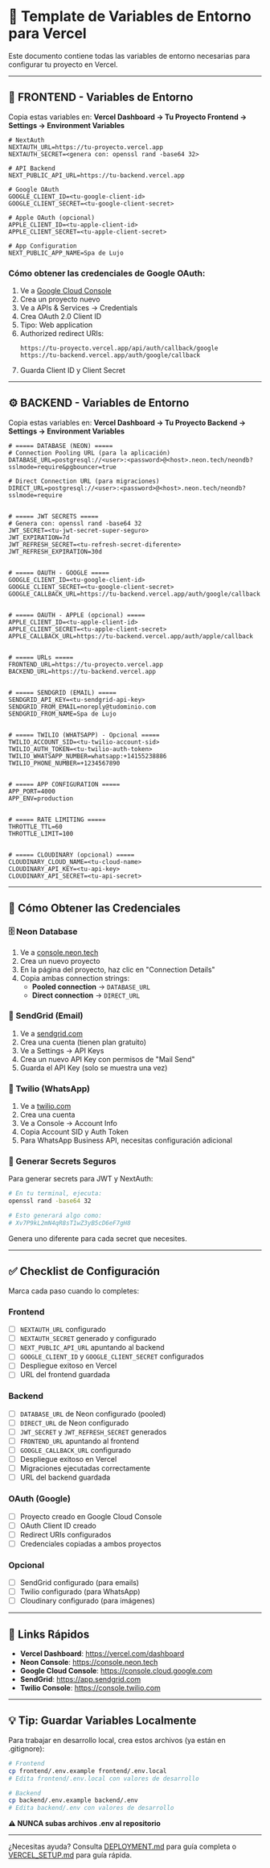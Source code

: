# 🔐 Template de Variables de Entorno para Vercel

Este documento contiene todas las variables de entorno necesarias para configurar tu proyecto en Vercel.

---

## 🎨 FRONTEND - Variables de Entorno

Copia estas variables en: **Vercel Dashboard → Tu Proyecto Frontend → Settings → Environment Variables**

```env
# NextAuth
NEXTAUTH_URL=https://tu-proyecto.vercel.app
NEXTAUTH_SECRET=<genera con: openssl rand -base64 32>

# API Backend
NEXT_PUBLIC_API_URL=https://tu-backend.vercel.app

# Google OAuth
GOOGLE_CLIENT_ID=<tu-google-client-id>
GOOGLE_CLIENT_SECRET=<tu-google-client-secret>

# Apple OAuth (opcional)
APPLE_CLIENT_ID=<tu-apple-client-id>
APPLE_CLIENT_SECRET=<tu-apple-client-secret>

# App Configuration
NEXT_PUBLIC_APP_NAME=Spa de Lujo
```

### Cómo obtener las credenciales de Google OAuth:

1. Ve a [Google Cloud Console](https://console.cloud.google.com)
2. Crea un proyecto nuevo
3. Ve a APIs & Services → Credentials
4. Crea OAuth 2.0 Client ID
5. Tipo: Web application
6. Authorized redirect URIs:
   ```
   https://tu-proyecto.vercel.app/api/auth/callback/google
   https://tu-backend.vercel.app/auth/google/callback
   ```
7. Guarda Client ID y Client Secret

---

## ⚙️ BACKEND - Variables de Entorno

Copia estas variables en: **Vercel Dashboard → Tu Proyecto Backend → Settings → Environment Variables**

```env
# ===== DATABASE (NEON) =====
# Connection Pooling URL (para la aplicación)
DATABASE_URL=postgresql://<user>:<password>@<host>.neon.tech/neondb?sslmode=require&pgbouncer=true

# Direct Connection URL (para migraciones)
DIRECT_URL=postgresql://<user>:<password>@<host>.neon.tech/neondb?sslmode=require


# ===== JWT SECRETS =====
# Genera con: openssl rand -base64 32
JWT_SECRET=<tu-jwt-secret-super-seguro>
JWT_EXPIRATION=7d
JWT_REFRESH_SECRET=<tu-refresh-secret-diferente>
JWT_REFRESH_EXPIRATION=30d


# ===== OAUTH - GOOGLE =====
GOOGLE_CLIENT_ID=<tu-google-client-id>
GOOGLE_CLIENT_SECRET=<tu-google-client-secret>
GOOGLE_CALLBACK_URL=https://tu-backend.vercel.app/auth/google/callback


# ===== OAUTH - APPLE (opcional) =====
APPLE_CLIENT_ID=<tu-apple-client-id>
APPLE_CLIENT_SECRET=<tu-apple-client-secret>
APPLE_CALLBACK_URL=https://tu-backend.vercel.app/auth/apple/callback


# ===== URLs =====
FRONTEND_URL=https://tu-proyecto.vercel.app
BACKEND_URL=https://tu-backend.vercel.app


# ===== SENDGRID (EMAIL) =====
SENDGRID_API_KEY=<tu-sendgrid-api-key>
SENDGRID_FROM_EMAIL=noreply@tudominio.com
SENDGRID_FROM_NAME=Spa de Lujo


# ===== TWILIO (WHATSAPP) - Opcional =====
TWILIO_ACCOUNT_SID=<tu-twilio-account-sid>
TWILIO_AUTH_TOKEN=<tu-twilio-auth-token>
TWILIO_WHATSAPP_NUMBER=whatsapp:+14155238886
TWILIO_PHONE_NUMBER=+1234567890


# ===== APP CONFIGURATION =====
APP_PORT=4000
APP_ENV=production


# ===== RATE LIMITING =====
THROTTLE_TTL=60
THROTTLE_LIMIT=100


# ===== CLOUDINARY (opcional) =====
CLOUDINARY_CLOUD_NAME=<tu-cloud-name>
CLOUDINARY_API_KEY=<tu-api-key>
CLOUDINARY_API_SECRET=<tu-api-secret>
```

---

## 🔑 Cómo Obtener las Credenciales

### 🗄️ Neon Database

1. Ve a [console.neon.tech](https://console.neon.tech)
2. Crea un nuevo proyecto
3. En la página del proyecto, haz clic en "Connection Details"
4. Copia ambas connection strings:
   - **Pooled connection** → `DATABASE_URL`
   - **Direct connection** → `DIRECT_URL`

### 📧 SendGrid (Email)

1. Ve a [sendgrid.com](https://sendgrid.com)
2. Crea una cuenta (tienen plan gratuito)
3. Ve a Settings → API Keys
4. Crea un nuevo API Key con permisos de "Mail Send"
5. Guarda el API Key (solo se muestra una vez)

### 📱 Twilio (WhatsApp)

1. Ve a [twilio.com](https://twilio.com)
2. Crea una cuenta
3. Ve a Console → Account Info
4. Copia Account SID y Auth Token
5. Para WhatsApp Business API, necesitas configuración adicional

### 🔐 Generar Secrets Seguros

Para generar secrets para JWT y NextAuth:

```bash
# En tu terminal, ejecuta:
openssl rand -base64 32

# Esto generará algo como:
# Xv7P9kL2mN4qR8sT1wZ3yB5cD6eF7gH8
```

Genera uno diferente para cada secret que necesites.

---

## ✅ Checklist de Configuración

Marca cada paso cuando lo completes:

### Frontend
- [ ] `NEXTAUTH_URL` configurado
- [ ] `NEXTAUTH_SECRET` generado y configurado
- [ ] `NEXT_PUBLIC_API_URL` apuntando al backend
- [ ] `GOOGLE_CLIENT_ID` y `GOOGLE_CLIENT_SECRET` configurados
- [ ] Despliegue exitoso en Vercel
- [ ] URL del frontend guardada

### Backend
- [ ] `DATABASE_URL` de Neon configurado (pooled)
- [ ] `DIRECT_URL` de Neon configurado
- [ ] `JWT_SECRET` y `JWT_REFRESH_SECRET` generados
- [ ] `FRONTEND_URL` apuntando al frontend
- [ ] `GOOGLE_CALLBACK_URL` configurado
- [ ] Despliegue exitoso en Vercel
- [ ] Migraciones ejecutadas correctamente
- [ ] URL del backend guardada

### OAuth (Google)
- [ ] Proyecto creado en Google Cloud Console
- [ ] OAuth Client ID creado
- [ ] Redirect URIs configurados
- [ ] Credenciales copiadas a ambos proyectos

### Opcional
- [ ] SendGrid configurado (para emails)
- [ ] Twilio configurado (para WhatsApp)
- [ ] Cloudinary configurado (para imágenes)

---

## 🔗 Links Rápidos

- **Vercel Dashboard**: https://vercel.com/dashboard
- **Neon Console**: https://console.neon.tech
- **Google Cloud Console**: https://console.cloud.google.com
- **SendGrid**: https://app.sendgrid.com
- **Twilio Console**: https://console.twilio.com

---

## 💡 Tip: Guardar Variables Localmente

Para trabajar en desarrollo local, crea estos archivos (ya están en .gitignore):

```bash
# Frontend
cp frontend/.env.example frontend/.env.local
# Edita frontend/.env.local con valores de desarrollo

# Backend
cp backend/.env.example backend/.env
# Edita backend/.env con valores de desarrollo
```

**⚠️ NUNCA subas archivos .env al repositorio**

---

¿Necesitas ayuda? Consulta [DEPLOYMENT.md](DEPLOYMENT.md) para guía completa o [VERCEL_SETUP.md](VERCEL_SETUP.md) para guía rápida.
